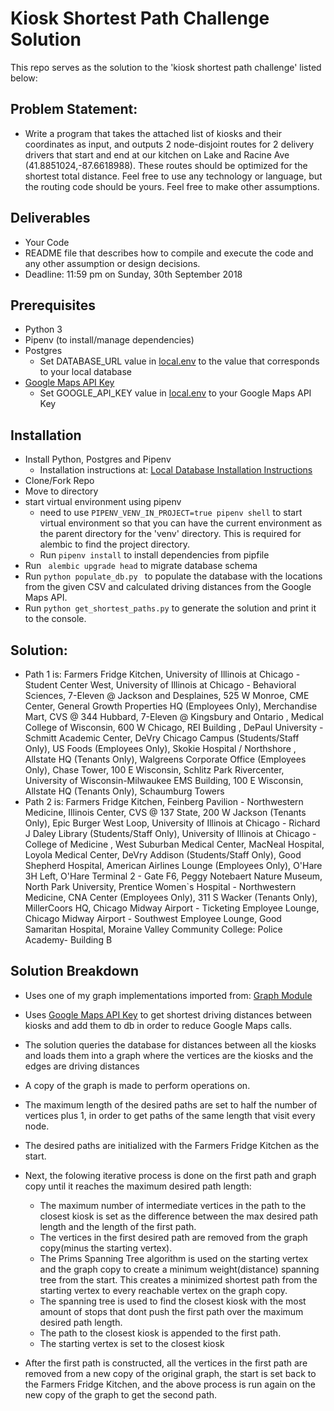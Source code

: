 # Kiosk Shortest Path Challenge Solution

This repo serves as the solution to the 'kiosk shortest path challenge' listed below:


## Problem Statement:
* Write a program that takes the attached list of kiosks and their coordinates as input, and outputs 2 node-disjoint routes for 2 delivery drivers that start and end at our kitchen on Lake and Racine Ave (41.8851024,-87.6618988). These routes should be optimized for the shortest total distance. Feel free to use any technology or language, but the routing code should be yours. Feel free to make other assumptions.

## Deliverables
* Your Code
* README file that describes how to compile and execute the code and any other assumption or design decisions.
* Deadline: 11:59 pm on Sunday, 30th September 2018


## Prerequisites
* Python 3
* Pipenv (to install/manage dependencies)
* Postgres
  * Set DATABASE_URL value in [local.env](../local.env) to the value that corresponds to your local database
* [Google Maps API Key](https://github.com/googlemaps/google-maps-services-python)
  * Set GOOGLE_API_KEY value in [local.env](../local.env) to your Google Maps API Key

## Installation
* Install Python, Postgres and Pipenv
  * Installation instructions at: [Local Database Installation Instructions](docs/database_programming_overview.md)
* Clone/Fork Repo
* Move to directory
* start virtual environment using pipenv
  * need to use ```PIPENV_VENV_IN_PROJECT=true pipenv shell``` to start virtual environment so that you can have the current environment as the parent directory for the 'venv' directory. This is required for alembic to find the project directory.
  * Run ```pipenv install``` to install dependencies from pipfile
* Run ``` alembic upgrade head``` to migrate database schema
* Run ```python populate_db.py ``` to populate the database with the locations from the given CSV and calculated driving distances from the Google Maps API.
* Run ```python get_shortest_paths.py``` to generate the solution and print it to the console.


## Solution:
  * Path 1 is: Farmers Fridge Kitchen, University of Illinois at Chicago - Student Center West, University of Illinois at Chicago - Behavioral Sciences, 7-Eleven @ Jackson and Desplaines, 525 W Monroe, CME Center, General Growth Properties HQ (Employees Only), Merchandise Mart, CVS @ 344 Hubbard, 7-Eleven @ Kingsbury and Ontario , Medical College of Wisconsin, 600 W Chicago, REI Building , DePaul University - Schmitt Academic Center, DeVry Chicago Campus (Students/Staff Only), US Foods (Employees Only), Skokie Hospital / Northshore , Allstate HQ (Tenants Only), Walgreens Corporate Office (Employees Only), Chase Tower, 100 E Wisconsin, Schlitz Park Rivercenter, University of Wisconsin-Milwaukee EMS Building, 100 E Wisconsin, Allstate HQ (Tenants Only), Schaumburg Towers
  * Path 2 is: Farmers Fridge Kitchen, Feinberg Pavilion - Northwestern Medicine, Illinois Center, CVS @ 137 State, 200 W Jackson (Tenants Only), Epic Burger West Loop, University of Illinois at Chicago - Richard J Daley Library (Students/Staff Only), University of Illinois at Chicago - College of Medicine , West Suburban Medical Center, MacNeal Hospital, Loyola Medical Center, DeVry Addison (Students/Staff Only), Good Shepherd Hospital, American Airlines Lounge (Employees Only), O'Hare 3H Left, O'Hare Terminal 2 - Gate F6, Peggy Notebaert Nature Museum, North Park University, Prentice Women`s Hospital - Northwestern Medicine, CNA Center (Employees Only), 311 S Wacker (Tenants Only), MillerCoors HQ, Chicago Midway Airport - Ticketing Employee Lounge, Chicago Midway Airport - Southwest Employee Lounge, Good Samaritan Hospital, Moraine Valley Community College: Police Academy- Building B

## Solution Breakdown
* Uses one of my graph implementations imported from: [Graph Module](https://github.com/bbcawodu/adt-dstructures-algos/tree/master/adts-dstructures/graphs)
* Uses [Google Maps API Key](https://github.com/googlemaps/google-maps-services-python) to get shortest driving distances between kiosks and add them to db in order to reduce Google Maps calls.  

* The solution queries the database for distances between all the kiosks and loads them into a graph where the vertices are the kiosks and the edges are driving distances
* A copy of the graph is made to perform operations on.
* The maximum length of the desired paths are set to half the number of vertices plus 1, in order to get paths of the same length that visit every node.
* The desired paths are initialized with the Farmers Fridge Kitchen as the start.
* Next, the folowing iterative process is done on the first path and graph copy until it reaches the maximum desired path length:
  * The maximum number of intermediate vertices in the path to the closest kiosk is set as the difference between the max desired path length and the length of the first path.
  * The vertices in the first desired path are removed from the graph copy(minus the starting vertex).
  * The Prims Spanning Tree algorithm is used on the starting vertex and the graph copy to create a minimum weight(distance) spanning tree from the start. This creates a minimized shortest path from the starting vertex to every reachable vertex on the graph copy.
  * The spanning tree is used to find the closest kiosk with the most amount of stops that dont push the first path over the maximum desired path length.
  * The path to the closest kiosk is appended to the first path.
  * The starting vertex is set to the closest kiosk
* After the first path is constructed, all the vertices in the first path are removed from a new copy of the original graph, the start is set back to the Farmers Fridge Kitchen, and the above process is run again on the new copy of the graph to get the second path.
